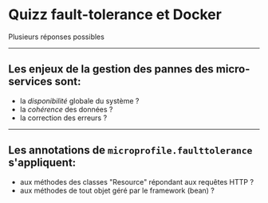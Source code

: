 # Quizz fault-tolerance et Docker

Plusieurs réponses possibles

---

## Les enjeux de la gestion des pannes des micro-services sont:

- la _disponibilité_ globale du système ?
- la _cohérence_ des données ?
- la correction des erreurs ?

---

## Les annotations de `microprofile.faulttolerance` s'appliquent:

- aux méthodes des classes "Resource" répondant aux requêtes HTTP ?
- aux méthodes de tout objet géré par le framework (bean) ?

